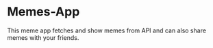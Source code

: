 # Memes-App
This meme app fetches and show memes from API and can also share memes with your friends. 
